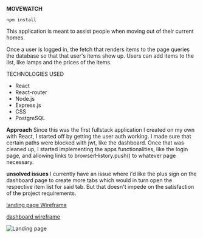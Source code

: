 **MOVEWATCH**

```
npm install
```
This application is meant to assist people when moving out of their current homes. 

Once a user is logged in, the fetch that renders items to the page queries the database so that that user's items show up. Users can add items to the list, like lamps and the prices of the items. 

TECHNOLOGIES USED
- React
- React-router
- Node.js
- Express.js
- CSS
- PostgreSQL

**Approach**
Since this was the first fullstack application I created on my own with React, I started off by getting the user auth working. I made sure that certain paths were blocked with jwt, like the dashboard. Once that was cleaned up, I started implementing the apps functionalities, like the login page, and allowing links to browserHistory.push() to whatever page necessary. 

**unsolved issues**
I currently have an issue where i'd like the plus sign on the dashboard page to create more tabs which would in turn open the respective item list for said tab. But that doesn't impede on the satisfaction of the project requirements. 

[landing page Wireframe](https://wireframe.cc/X7rCTC)


[dashboard wireframe](https://wireframe.cc/Iuz1xy)

![Landing page](http://i.imgur.com/qFF9bg2.png)

